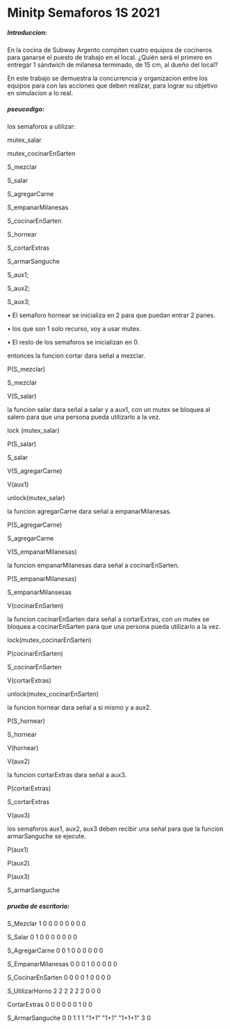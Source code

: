 # Minitp Semaforos 1S 2021
##### Introduccion:
En la cocina de Subway Argento compiten cuatro equipos de cocineros
para ganarse el puesto de trabajo en el local. ¿Quién será el primero en
entregar 1 sándwich de milanesa terminado, de 15 cm, al dueño del
local?

En este trabajo se demuestra la concurrencia y organizacion entre los equipos para con las acciones que deben realizar, para lograr su objetivo en simulacion a lo real.


##### pseucodigo:
los semaforos a utilizar:

mutex_salar

mutex_cocinarEnSarten

S_mezclar

S_salar

S_agregarCarne

S_empanarMilanesas

S_cocinarEnSarten

S_hornear

S_cortarExtras

S_armarSanguche

S_aux1;

S_aux2;

S_aux3;

•	El semaforo hornear se inicializa en 2 para que puedan entrar 2 panes.

•	los que son 1 solo recurso, voy a usar mutex.

•	El resto de los semaforos se inicializan en 0.

entonces la funcion cortar dara señal a mezclar.

P(S_mezclar)

 S_mezclar

V(S_salar)

la funcion salar dara señal a salar y a aux1,  con un mutex se bloquea al salero para que una persona pueda utilizarlo a la vez.

lock (mutex_salar)

P(S_salar)

S_salar

V(S_agregarCarne)

V(aux1)

unlock(mutex_salar)

la funcion agregarCarne dara señal a empanarMilanesas.

P(S_agregarCarne)

S_agregarCarne

V(S_empanarMilanesas)

la funcion empanarMilanesas dara señal a cocinarEnSarten.

P(S_empanarMilanesas)

S_empanarMilansesas

V(cocinarEnSarten)

la funcion cocinarEnSarten dara señal a cortarExtras, con un mutex se bloquea a cocinarEnSarten para que una persona pueda utilizarlo a la vez.

lock(mutex_cocinarEnSarten)

P(cocinarEnSarten)

S_cocinarEnSarten

V(cortarExtras)

unlock(mutex_cocinarEnSarten)

la funcion hornear dara señal a si mismo y a aux2.

P(S_hornear)

S_hornear

V(hornear)

V(aux2)

la funcion cortarExtras dara señal a aux3.

P(cortarExtras)

S_cortarExtras

V(aux3)

los semaforos aux1, aux2, aux3 deben recibir una señal para que la funcion armarSanguche se ejecute.

P(aux1)

P(aux2)

P(aux3)

S_armarSanguche

##### prueba de escritorio:

S_Mezclar	1	0	0	0	0	0	0	0  	0    
  
S_Salar	0	1	0	0	0	0	0	0	0 

S_AgregarCarne	0	0	1	0	0	0	0	0	0

S_EmpanarMilanesas	0	0	0	1	0	0	0	0	0

S_CocinarEnSarten	0	0	0	0	1	0	0	0	0

S_UtilizarHorno	2	2	2	2	2	2	0	0	0

CortarExtras	0	0	0	0	0	0	1	0	0

S_ArmarSanguche	0	0	1	1	1	"1+1"	"1+1"	"1+1+1"	3 0




